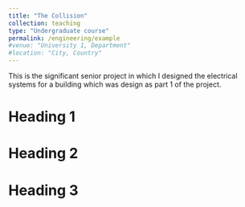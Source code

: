 ```yaml
---
title: "The Collision"
collection: teaching
type: "Undergraduate course"
permalink: /engineering/example
#venue: "University 1, Department"
#location: "City, Country"
---
```


This is the significant senior project in which I designed the electrical systems for a building which was design as part 1 of the project.

Heading 1
======

Heading 2
======

Heading 3
======
